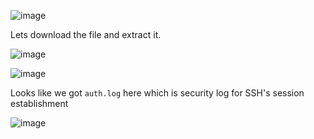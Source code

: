 ![image](https://github.com/user-attachments/assets/251d8ae5-1389-482c-87a1-8a3b7da965f6)

Lets download the file and extract it.

![image](https://github.com/user-attachments/assets/8404c98e-d4d4-4d38-b2e3-c9262e259d0b)

![image](https://github.com/user-attachments/assets/e91c3497-afe5-4f05-b7bf-d87b63805a5c)

Looks like we got `auth.log` here which is security log for SSH's session establishment

![image](https://github.com/user-attachments/assets/5fa2fb78-af7b-4ed5-b2fe-4822acbcda67)


